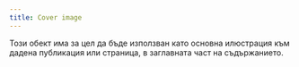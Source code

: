 ```yaml
---
title: Cover image
---
```


Този обект има за цел да бъде използван като основна илюстрация към дадена публикация или страница, в заглавната част на съдържанието.